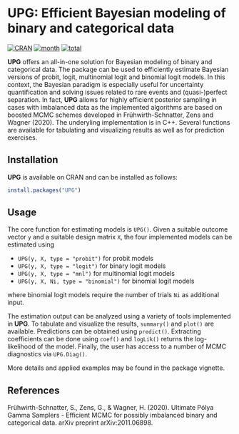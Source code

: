 ﻿# **UPG**: Efficient Bayesian modeling of binary and categorical data

<!-- badges: start -->
[![CRAN](http://www.r-pkg.org/badges/version/UPG)](https://cran.r-project.org/package=UPG)
[![month](http://cranlogs.r-pkg.org/badges/UPG)](https://www.r-pkg.org/pkg/UPG)
[![total](http://cranlogs.r-pkg.org/badges/grand-total/UPG)](https://www.r-pkg.org/pkg/UPG)
<!-- badges: end -->

**UPG** offers an all-in-one solution for Bayesian modeling of binary and categorical data. The package can be used to efficiently estimate Bayesian versions of probit, logit, multinomial logit and binomial logit models. In this context, the Bayesian paradigm is especially useful for uncertainty quantification and solving issues related to rare events and (quasi-)perfect separation. In fact, **UPG** allows for highly efficient posterior sampling in cases with imbalanced data as the implemented algorithms are based on boosted MCMC schemes developed in Frühwirth-Schnatter, Zens and Wagner (2020). The underyling implementation is in C++.  Several functions are available for tabulating and visualizing results as well as for prediction exercises. 

## Installation

**UPG** is available on CRAN and can be installed as follows:

``` r
install.packages("UPG")
```

## Usage

The core function for estimating models is `UPG()`. Given a suitable outcome vector `y` and a suitable design matrix `X`, the four implemented models can be estimated using

- `UPG(y, X, type = "probit")` for probit models
- `UPG(y, X, type = "logit")` for binary logit models
- `UPG(y, X, type = "mnl")` for multinomial logit models
- `UPG(y, X, Ni, type = "binomial")` for binomial logit models

where binomial logit models require the number of trials `Ni` as additional input. 

The estimation output can be analyzed using a variety of tools implemented in **UPG**. To tabulate and visualize the results, `summary()` and `plot()` are available. Predictions can be obtained using `predict()`. Extracting coefficients can be done using `coef()` and `logLik()` returns the log-likelihood of the model. Finally, the user has access to a number of MCMC diagnostics via `UPG.Diag()`.

More details and applied examples may be found in the package vignette.

## References

Frühwirth-Schnatter, S., Zens, G., & Wagner, H. (2020). Ultimate Pólya Gamma Samplers - Efficient MCMC for possibly imbalanced binary and categorical data. arXiv preprint arXiv:2011.06898.
